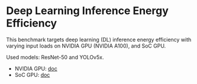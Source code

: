 # Deep Learning Inference Energy Efficiency

This benchmark targets deep learning (DL) inference energy efficiency with varying input loads on NVIDIA GPU (NVIDIA A100), and SoC GPU.

Used models: ResNet-50 and YOLOv5x.

- NVIDIA GPU: [doc](./nvidia_gpu/README.md)
- SoC GPU: [doc](./soc_cluster/README.md)